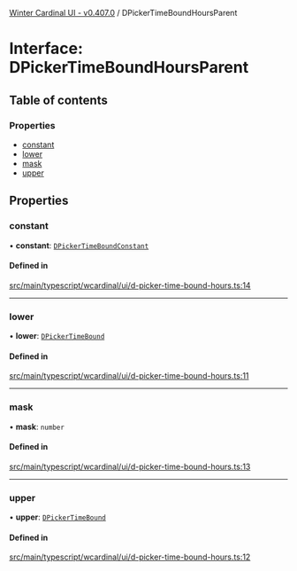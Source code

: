 [Winter Cardinal UI - v0.407.0](../index.md) / DPickerTimeBoundHoursParent

# Interface: DPickerTimeBoundHoursParent

## Table of contents

### Properties

- [constant](DPickerTimeBoundHoursParent.md#constant)
- [lower](DPickerTimeBoundHoursParent.md#lower)
- [mask](DPickerTimeBoundHoursParent.md#mask)
- [upper](DPickerTimeBoundHoursParent.md#upper)

## Properties

### constant

• **constant**: [`DPickerTimeBoundConstant`](DPickerTimeBoundConstant.md)

#### Defined in

[src/main/typescript/wcardinal/ui/d-picker-time-bound-hours.ts:14](https://github.com/winter-cardinal/winter-cardinal-ui/blob/v0.407.0/src/main/typescript/wcardinal/ui/d-picker-time-bound-hours.ts#L14)

___

### lower

• **lower**: [`DPickerTimeBound`](../classes/DPickerTimeBound.md)

#### Defined in

[src/main/typescript/wcardinal/ui/d-picker-time-bound-hours.ts:11](https://github.com/winter-cardinal/winter-cardinal-ui/blob/v0.407.0/src/main/typescript/wcardinal/ui/d-picker-time-bound-hours.ts#L11)

___

### mask

• **mask**: `number`

#### Defined in

[src/main/typescript/wcardinal/ui/d-picker-time-bound-hours.ts:13](https://github.com/winter-cardinal/winter-cardinal-ui/blob/v0.407.0/src/main/typescript/wcardinal/ui/d-picker-time-bound-hours.ts#L13)

___

### upper

• **upper**: [`DPickerTimeBound`](../classes/DPickerTimeBound.md)

#### Defined in

[src/main/typescript/wcardinal/ui/d-picker-time-bound-hours.ts:12](https://github.com/winter-cardinal/winter-cardinal-ui/blob/v0.407.0/src/main/typescript/wcardinal/ui/d-picker-time-bound-hours.ts#L12)
